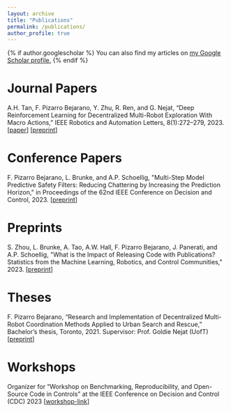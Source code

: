 ```yaml
---
layout: archive
title: "Publications"
permalink: /publications/
author_profile: true
---
```


{% if author.googlescholar %}
  You can also find my articles on <u><a href="{{author.googlescholar}}">my Google Scholar profile</a>.</u>
{% endif %}

<!-- {% include base_path %} -->

<!-- {% for post in site.publications reversed %}
  {% include archive-single.html %}
{% endfor %} -->


Journal Papers
======
A.H. Tan, F. Pizarro Bejarano, Y. Zhu, R. Ren, and G. Nejat, “Deep Reinforcement Learning for
Decentralized Multi-Robot Exploration With Macro Actions,” IEEE Robotics and Automation Letters, 8(1):272–279, 2023. [[paper](https://ieeexplore.ieee.org/document/9963690)] [[preprint](https://arxiv.org/abs/2110.02181)]


Conference Papers
======
F. Pizarro Bejarano, L. Brunke, and A.P. Schoellig, "Multi-Step Model Predictive Safety Filters: Reducing Chattering by Increasing the Prediction Horizon," in Proceedings of the 62nd IEEE Conference on Decision and Control, 2023. [[preprint](https://arxiv.org/abs/2309.11453)]


Preprints
======
S. Zhou, L. Brunke, A. Tao, A.W. Hall, F. Pizarro Bejarano, J. Panerati, and A.P. Schoellig, "What is the Impact of Releasing Code with Publications? Statistics from the Machine Learning, Robotics, and Control Communities," 2023. [[preprint](https://arxiv.org/abs/2308.10008)]


Theses
======
F. Pizarro Bejarano, “Research and Implementation of Decentralized Multi-Robot Coordination Methods Applied to Urban Search and Rescue,” Bachelor’s thesis, Toronto, 2021.
Supervisor: Prof. Goldie Nejat (UofT)
[[preprint](../files/Final_Report.pdf)]


Workshops
======
Organizer for “Workshop on Benchmarking, Reproducibility, and Open-Source Code in
Controls” at the IEEE Conference on Decision and Control (CDC) 2023
[[workshop-link](https://www.dynsyslab.org/cdc-2023-workshop-on-benchmarking-reproducibility-and-open-source-code-in-controls/)]

